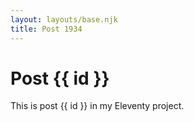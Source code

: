 ```yaml
---
layout: layouts/base.njk
title: Post 1934
---
```


# Post {{ id }}

This is post {{ id }} in my Eleventy project.
